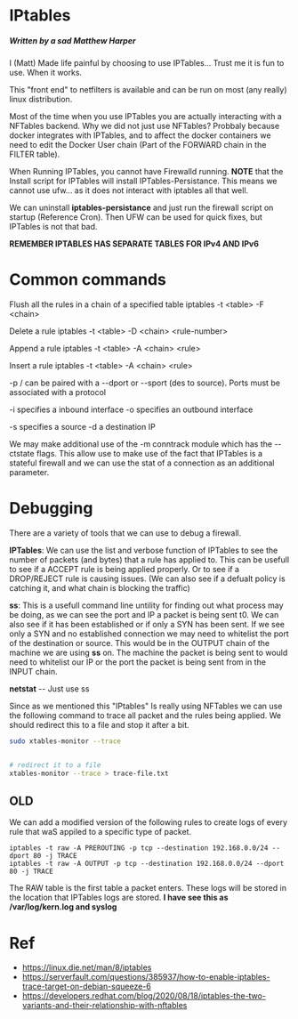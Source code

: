 # IPtables
##### Written by a sad Matthew Harper
I (Matt) Made life painful by choosing to use IPTables... Trust me it is fun to use. When it works.

This "front end" to netfilters is available and can be run on most (any really) linux distribution. 

Most of the time when you use IPTables you are actually interacting with a NFTables backend. Why we did not just use NFTables? Probbaly because docker integrates with IPTables, and to affect the docker containers we need to edit the Docker User chain (Part of the FORWARD chain in the FILTER table). 

When Running IPTables, you cannot have Firewalld running. **NOTE** that the Install script for IPTables will install IPTables-Persistance. This means we cannot use ufw... as it does not interact with iptables all that well.

We can uninstall **iptables-persistance** and just run the firewall script on startup (Reference Cron). Then UFW can be used for quick fixes, but IPTables is not that bad.

**REMEMBER IPTABLES HAS SEPARATE TABLES FOR IPv4 AND IPv6**

# Common commands
Flush all the rules in a chain of a specified table
iptables -t \<table\> -F \<chain\>

Delete a rule 
iptables -t \<table\> -D \<chain\> \<rule-number\>

Append a rule 
iptables -t \<table\> -A \<chain\> \<rule\>

Insert a rule 
iptables -t \<table\> -A \<chain\> \<rule\>

-p /<protocol> can be paired with a --dport or --sport (des to source). Ports must be associated with a protocol

-i specifies a inbound interface -o specifies an outbound interface

-s specifies a source -d a destination IP

We may make additional use of the -m conntrack module which has the --ctstate flags. This allow use to make use of the fact that IPTables is a stateful firewall and we can use the stat of a connection as an additional parameter.

# Debugging

There are a variety of tools that we can use to debug a firewall. 

**IPTables**: We can use the list and verbose function of IPTables to see the number of packets (and bytes) that a rule has applied to. This can be usefull to see if a ACCEPT rule is being applied properly. Or to see if a DROP/REJECT rule is causing issues. (We can also see if a defualt policy is catching it, and what chain is blocking the traffic)

**ss**: This is a usefull command line untility for finding out what process may be doing, as we can see the port and IP a packet is being sent t0. We can also see if it has been established or if only a SYN has been sent. If we see only a SYN and no established connection we may need to whitelist the port of the destination or source. This would be in the OUTPUT chain of the machine we are using **ss** on. The machine the packet is being sent to would need to whitelist our IP or the port the packet is being sent from in the INPUT chain. 

**netstat** -- Just use ss



Since as we mentioned this "IPtables" Is really using NFTables we can use the following command to trace all packet and the rules being applied. We should redirect this to a file and stop it after a bit.
```sh
sudo xtables-monitor --trace


# redirect it to a file
xtables-monitor --trace > trace-file.txt
```

## OLD 
We can add a modified version of the following rules to create logs of every rule that waS appiled to a specific type of packet.
```
iptables -t raw -A PREROUTING -p tcp --destination 192.168.0.0/24 --dport 80 -j TRACE
iptables -t raw -A OUTPUT -p tcp --destination 192.168.0.0/24 --dport 80 -j TRACE
```

The RAW table is the first table a packet enters. These logs will be stored in the location that IPTables logs are stored. **I have see this as /var/log/kern.log and syslog**

# Ref
* https://linux.die.net/man/8/iptables
* https://serverfault.com/questions/385937/how-to-enable-iptables-trace-target-on-debian-squeeze-6
* https://developers.redhat.com/blog/2020/08/18/iptables-the-two-variants-and-their-relationship-with-nftables
